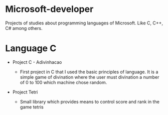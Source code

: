 # Microsoft-developer
Projects of studies about  programming languages of Microsoft. Like C, C++, C# among others.

# Language C
- Project C - Adivinhacao
  - First project in C that I used the basic principles of language. It is a simple game of divination where the user must divination a number of 0 to 100 which machine chose random. 

- Project Tetri
  - Small library which provides means to control score and rank in the game tetris 
